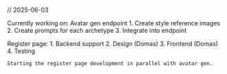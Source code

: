 // 2025-06-03

Currently working on:
Avatar gen endpoint
    1. Create style reference images
    2. Create prompts for each archetype
    3. Integrate into endpoint

Register page:
    1. Backend support
    2. Design (Domas)
    3. Frontend (Domas)
    4. Testing


    Starting the register page development in parallel with avatar gen.

    
